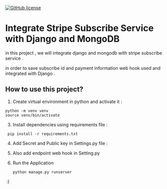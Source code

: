 
[![GitHub license](https://img.shields.io/github/license/ROF13ThFloor/Stripe-CheckOut)]([https://github.com/ssbostan/devops-bash-scripts/blob/master/LICENSE](https://github.com/ROF13ThFloor/Stripe-CheckOut/blob/master/LICENSE.md))

# Integrate Stripe Subscribe Service  with Django and MongoDB 

in this project , we will integrate django and mongodb with stripe subscribe service . 

in order to save subscribe id and payment information web hook used and integrated with Django  . 

## How to use this project?



1. Create virtual environment in python and activate it : 

```
python -m venv venv 
source venv/bin/activate
```

3. Install dependencies using requirements file :

```
 pip install -r requirements.txt
```

   4. Add Secret and Public key in Settings.py file : 

   5. Also add endpoint web hook in Setting.py 

   6. Run the Application

       

      ```
      python manage.py runserver
      ```

      

​	:)
